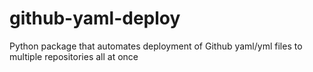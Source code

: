# github-yaml-deploy
Python package that automates deployment of Github yaml/yml files to multiple repositories all at once
